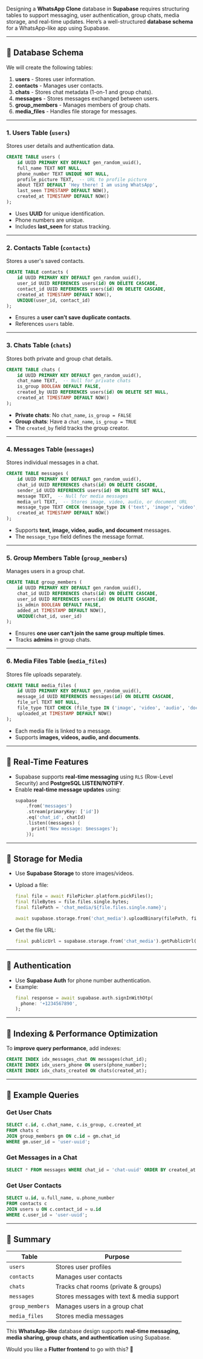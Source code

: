 Designing a **WhatsApp Clone** database in **Supabase** requires structuring tables to support messaging, user authentication, group chats, media storage, and real-time updates. Here’s a well-structured **database schema** for a WhatsApp-like app using Supabase.

---

## **📌 Database Schema**
We will create the following tables:
1. **users** - Stores user information.
2. **contacts** - Manages user contacts.
3. **chats** - Stores chat metadata (1-on-1 and group chats).
4. **messages** - Stores messages exchanged between users.
5. **group_members** - Manages members of group chats.
6. **media_files** - Handles file storage for messages.

---

### **1. Users Table (`users`)**
Stores user details and authentication data.
```sql
CREATE TABLE users (
    id UUID PRIMARY KEY DEFAULT gen_random_uuid(),
    full_name TEXT NOT NULL,
    phone_number TEXT UNIQUE NOT NULL,
    profile_picture TEXT,  -- URL to profile picture
    about TEXT DEFAULT 'Hey there! I am using WhatsApp',
    last_seen TIMESTAMP DEFAULT NOW(),
    created_at TIMESTAMP DEFAULT NOW()
);
```
- Uses **UUID** for unique identification.
- Phone numbers are unique.
- Includes **last_seen** for status tracking.

---

### **2. Contacts Table (`contacts`)**
Stores a user's saved contacts.
```sql
CREATE TABLE contacts (
    id UUID PRIMARY KEY DEFAULT gen_random_uuid(),
    user_id UUID REFERENCES users(id) ON DELETE CASCADE,
    contact_id UUID REFERENCES users(id) ON DELETE CASCADE,
    created_at TIMESTAMP DEFAULT NOW(),
    UNIQUE(user_id, contact_id)
);
```
- Ensures a **user can’t save duplicate contacts**.
- References `users` table.

---

### **3. Chats Table (`chats`)**
Stores both private and group chat details.
```sql
CREATE TABLE chats (
    id UUID PRIMARY KEY DEFAULT gen_random_uuid(),
    chat_name TEXT,  -- Null for private chats
    is_group BOOLEAN DEFAULT FALSE,
    created_by UUID REFERENCES users(id) ON DELETE SET NULL,
    created_at TIMESTAMP DEFAULT NOW()
);
```
- **Private chats**: No `chat_name`, `is_group = FALSE`
- **Group chats**: Have a `chat_name`, `is_group = TRUE`
- The `created_by` field tracks the group creator.

---

### **4. Messages Table (`messages`)**
Stores individual messages in a chat.
```sql
CREATE TABLE messages (
    id UUID PRIMARY KEY DEFAULT gen_random_uuid(),
    chat_id UUID REFERENCES chats(id) ON DELETE CASCADE,
    sender_id UUID REFERENCES users(id) ON DELETE SET NULL,
    message TEXT,  -- Null for media messages
    media_url TEXT,  -- Stores image, video, audio, or document URL
    message_type TEXT CHECK (message_type IN ('text', 'image', 'video', 'audio', 'document')),
    created_at TIMESTAMP DEFAULT NOW()
);
```
- Supports **text, image, video, audio, and document** messages.
- The `message_type` field defines the message format.

---

### **5. Group Members Table (`group_members`)**
Manages users in a group chat.
```sql
CREATE TABLE group_members (
    id UUID PRIMARY KEY DEFAULT gen_random_uuid(),
    chat_id UUID REFERENCES chats(id) ON DELETE CASCADE,
    user_id UUID REFERENCES users(id) ON DELETE CASCADE,
    is_admin BOOLEAN DEFAULT FALSE,
    added_at TIMESTAMP DEFAULT NOW(),
    UNIQUE(chat_id, user_id)
);
```
- Ensures **one user can’t join the same group multiple times**.
- Tracks **admins** in group chats.

---

### **6. Media Files Table (`media_files`)**
Stores file uploads separately.
```sql
CREATE TABLE media_files (
    id UUID PRIMARY KEY DEFAULT gen_random_uuid(),
    message_id UUID REFERENCES messages(id) ON DELETE CASCADE,
    file_url TEXT NOT NULL,
    file_type TEXT CHECK (file_type IN ('image', 'video', 'audio', 'document')),
    uploaded_at TIMESTAMP DEFAULT NOW()
);
```
- Each media file is linked to a message.
- Supports **images, videos, audio, and documents**.

---

## **📌 Real-Time Features**
- Supabase supports **real-time messaging** using `RLS` (Row-Level Security) and **PostgreSQL LISTEN/NOTIFY**.
- Enable **real-time message updates** using:
  ```dart
  supabase
      .from('messages')
      .stream(primaryKey: ['id'])
      .eq('chat_id', chatId)
      .listen((messages) {
        print('New message: $messages');
      });
  ```

---

## **📌 Storage for Media**
- Use **Supabase Storage** to store images/videos.
- Upload a file:
  ```dart
  final file = await FilePicker.platform.pickFiles();
  final fileBytes = file.files.single.bytes;
  final filePath = 'chat_media/${file.files.single.name}';

  await supabase.storage.from('chat_media').uploadBinary(filePath, fileBytes);
  ```

- Get the file URL:
  ```dart
  final publicUrl = supabase.storage.from('chat_media').getPublicUrl(filePath);
  ```

---

## **📌 Authentication**
- Use **Supabase Auth** for phone number authentication.
- Example:
  ```dart
  final response = await supabase.auth.signInWithOtp(
    phone: '+1234567890',
  );
  ```

---

## **📌 Indexing & Performance Optimization**
To **improve query performance**, add indexes:
```sql
CREATE INDEX idx_messages_chat ON messages(chat_id);
CREATE INDEX idx_users_phone ON users(phone_number);
CREATE INDEX idx_chats_created ON chats(created_at);
```

---

## **📌 Example Queries**
### **Get User Chats**
```sql
SELECT c.id, c.chat_name, c.is_group, c.created_at
FROM chats c
JOIN group_members gm ON c.id = gm.chat_id
WHERE gm.user_id = 'user-uuid';
```

### **Get Messages in a Chat**
```sql
SELECT * FROM messages WHERE chat_id = 'chat-uuid' ORDER BY created_at ASC;
```

### **Get User Contacts**
```sql
SELECT u.id, u.full_name, u.phone_number
FROM contacts c
JOIN users u ON c.contact_id = u.id
WHERE c.user_id = 'user-uuid';
```

---

## **📌 Summary**
| Table         | Purpose |
|--------------|---------|
| `users`      | Stores user profiles |
| `contacts`   | Manages user contacts |
| `chats`      | Tracks chat rooms (private & groups) |
| `messages`   | Stores messages with text & media support |
| `group_members` | Manages users in a group chat |
| `media_files` | Stores media messages |

This **WhatsApp-like** database design supports **real-time messaging, media sharing, group chats, and authentication** using Supabase.

Would you like a **Flutter frontend** to go with this? 🚀